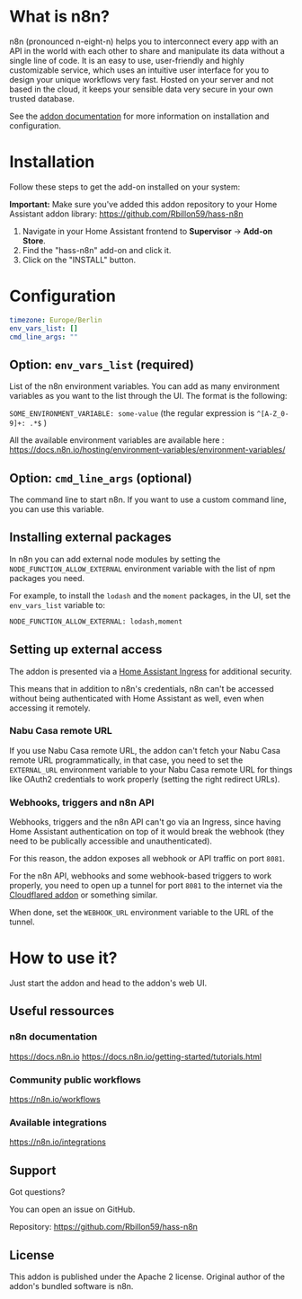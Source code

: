 # What is n8n?

n8n (pronounced n-eight-n) helps you to interconnect every app with an API in the world with each other to share and manipulate its data without a single line of code. It is an easy to use, user-friendly and highly customizable service, which uses an intuitive user interface for you to design your unique workflows very fast. Hosted on your server and not based in the cloud, it keeps your sensible data very secure in your own trusted database.

See the [addon documentation](https://github.com/Rbillon59/hass-n8n/blob/master/DOCS.md) for more information on installation and configuration.

# Installation
Follow these steps to get the add-on installed on your system:

**Important:** Make sure you've added this addon repository to your Home Assistant addon library: https://github.com/Rbillon59/hass-n8n

1. Navigate in your Home Assistant frontend to **Supervisor** -> **Add-on Store**.
2. Find the "hass-n8n" add-on and click it.
3. Click on the "INSTALL" button.

# Configuration
```yaml
timezone: Europe/Berlin
env_vars_list: []
cmd_line_args: ""
```

## Option: `env_vars_list` (required)
List of the n8n environment variables. You can add as many environment variables as you want to the list through the UI. The format is the following:

`SOME_ENVIRONMENT_VARIABLE: some-value` (the regular expression is `^[A-Z_0-9]+: .*$` )

All the available environment variables are available here : <https://docs.n8n.io/hosting/environment-variables/environment-variables/>

## Option: `cmd_line_args` (optional)
The command line to start n8n. If you want to use a custom command line, you can use this variable.

## Installing external packages
In n8n you can add external node modules by setting the `NODE_FUNCTION_ALLOW_EXTERNAL` environment variable with the list of npm packages you need.

For example, to install the `lodash` and the `moment` packages, in the UI, set the `env_vars_list` variable to:

```txt
NODE_FUNCTION_ALLOW_EXTERNAL: lodash,moment
```

## Setting up external access
The addon is presented via a [Home Assistant Ingress](https://www.home-assistant.io/blog/2019/04/15/hassio-ingress/) for additional security. 

This means that in addition to n8n's credentials, n8n can't be accessed without being authenticated with Home Assistant as well, even when accessing it remotely.

### Nabu Casa remote URL
If you use Nabu Casa remote URL, the addon can't fetch your Nabu Casa remote URL programmatically, in that case, you need to set the `EXTERNAL_URL` environment variable to your Nabu Casa remote URL for things like OAuth2 credentials to work properly (setting the right redirect URLs).

### Webhooks, triggers and n8n API
Webhooks, triggers and the n8n API can't go via an Ingress, since having Home Assistant authentication on top of it would break the webhook (they need to be publically accessible and unauthenticated). 

For this reason, the addon exposes all webhook or API traffic on port `8081`.

For the n8n API, webhooks and some webhook-based triggers to work properly, you need to open up a tunnel for port `8081` to the internet via the [Cloudflared addon](https://github.com/brenner-tobias/addon-cloudflared) or something similar. 

When done, set the `WEBHOOK_URL` environment variable to the URL of the tunnel.

# How to use it?
Just start the addon and head to the addon's web UI.

## Useful ressources

### n8n documentation
<https://docs.n8n.io>
<https://docs.n8n.io/getting-started/tutorials.html>

### Community public workflows
<https://n8n.io/workflows>

### Available integrations
<https://n8n.io/integrations>

## Support
Got questions?

You can open an issue on GitHub.

Repository: <https://github.com/Rbillon59/hass-n8n>

## License
This addon is published under the Apache 2 license. Original author of the addon's bundled software is n8n.
